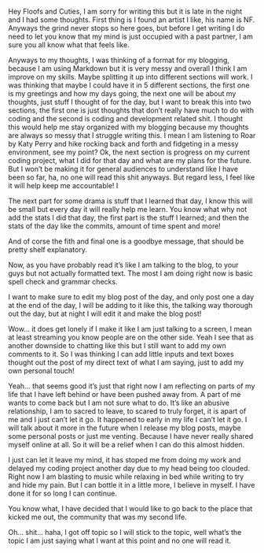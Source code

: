 Hey Floofs and Cuties, I am sorry for writing this but it is late in the night and I had some thoughts.
First thing is I found an artist I like, his name is NF.
Anyways the grind never stops so here goes, but before I get writing I do need to let you know that my mind is just occupied with a past partner, I am sure you all know what that feels like.

Anyways to my thoughts, I was thinking of a format for my blogging, because I am using Markdown but it is very messy and overall I think I am improve on my skills.
Maybe splitting it up into different sections will work.
I was thinking that maybe I could have it in 5 different sections, the first one is my greetings  and how my days going, the next one will be about my thoughts, just stuff I thought of for the day, but I want to break this into two sections, the first one is just thoughts that don’t really have much to do with coding and the second is coding and development related shit.
I thought this would help me stay organized with my blogging because my thoughts are always so messy that I struggle writing this. I mean I am listening to Roar by Katy Perry and hike rocking back and forth and fidgeting in a messy environment, see my point?
Ok, the next section is progress on my current coding project, what I did for that day and what are my plans for the future. But I won’t be making it for general audiences to understand like I have been so far, ha, no one will read this shit anyways. But regard less, I feel like it will help keep me accountable! I 

The next part for some drama is stuff that I learned that day, I know this will be small but every day it will really help me learn. You know what why not add the stats I did that day, the first part is the stuff I learned; and then the stats of the day like the commits, amount of time spent and more!

And of corse the fith and final one is a goodbye message, that should be pretty shelf explanatory.


Now, as you have probably read it’s like I am talking to the blog, to your guys but not actually formatted text. The most I am doing right now is basic spell check and grammar checks.

I want to make sure to edit my blog post of the day, and only post one a day at the end of the day, I will be adding to it like this, the talking way thorough out the day, but at night I will edit it and make the blog post!


Wow… it does get lonely if I make it like I am just talking to a screen, I mean at least streaming you know people are on the other side. Yeah I see that as another downside to chatting like this but I still want to add my own comments to it.
So I was thinking I can add little inputs and text boxes thought out the post of my direct text of what I am saying, just to add my own personal touch!

Yeah… that seems good it’s just that right now I am reflecting on parts of my life that I have left behind or have been pushed away from.
A part of me wants to come back but I am not sure what to do. It’s like an abusive relationship, I am to sacred to leave, to scared to truly forget, it is apart of me and I just can’t let it go. It happened to early in my life I can’t let it go. I will talk about it more in the future when I release my blog posts, maybe some personal posts or just me venting.
Because I have never really shared myself online at all. So it will be a relief when I can do this almost hidden.

I just can let it leave my mind, it has stoped me from doing my work and delayed my coding project another day due to my head being too clouded.
Right now I am blasting to music while relaxing in bed while writing to try and hide my pain.
But I can bottle it in a little more, I believe in myself. I have done it for so long I can continue.

You know what, I have decided that I would like to go back to the place that kicked me out, the community that was my second life.

Oh… shit… haha, I got off topic so I will stick to the topic, well what’s the topic I am just saying what I want at this point and no one will read it.